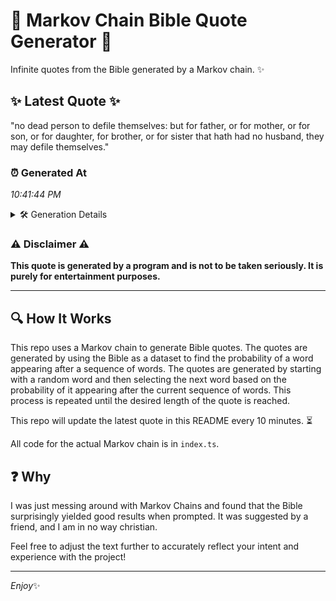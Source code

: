 # 📖 Markov Chain Bible Quote Generator 📖

Infinite quotes from the Bible generated by a Markov chain. ✨

## ✨ Latest Quote ✨
"no dead person to defile themselves: but for father, or for mother, or for son, or for daughter, for brother, or for sister that hath had no husband, they may defile themselves."

### ⏰ Generated At
*10:41:44 PM*

<details>
    <summary>🛠️ Generation Details</summary>
    <p>
        <strong>🌱 Seed:</strong> no<br>
        <strong>🔄 Iterations:</strong> 31<br>
        <strong>📜 Context History:</strong><br>[ no ]: dead<br>[ no, dead ]: person<br>[ no, dead, person ]: to<br>[ no, dead, person, to ]: defile<br>[ no, dead, person, to, defile ]: themselves:<br>[ no, dead, person, to, defile, themselves: ]: but<br>[ dead, person, to, defile, themselves:, but ]: for<br>[ person, to, defile, themselves:, but, for ]: father,<br>[ to, defile, themselves:, but, for, father, ]: or<br>[ defile, themselves:, but, for, father,, or ]: for<br>[ themselves:, but, for, father,, or, for ]: mother,<br>[ but, for, father,, or, for, mother, ]: or<br>[ for, father,, or, for, mother,, or ]: for<br>[ father,, or, for, mother,, or, for ]: son,<br>[ or, for, mother,, or, for, son, ]: or<br>[ for, mother,, or, for, son,, or ]: for<br>[ mother,, or, for, son,, or, for ]: daughter,<br>[ or, for, son,, or, for, daughter, ]: for<br>[ for, son,, or, for, daughter,, for ]: brother,<br>[ son,, or, for, daughter,, for, brother, ]: or<br>[ or, for, daughter,, for, brother,, or ]: for<br>[ for, daughter,, for, brother,, or, for ]: sister<br>[ daughter,, for, brother,, or, for, sister ]: that<br>[ for, brother,, or, for, sister, that ]: hath<br>[ brother,, or, for, sister, that, hath ]: had<br>[ or, for, sister, that, hath, had ]: no<br>[ for, sister, that, hath, had, no ]: husband,<br>[ sister, that, hath, had, no, husband, ]: they<br>[ that, hath, had, no, husband,, they ]: may<br>[ hath, had, no, husband,, they, may ]: defile<br>[ had, no, husband,, they, may, defile ]: themselves.<br>
    </p>
</details>

### ⚠️ Disclaimer ⚠️
**This quote is generated by a program and is not to be taken seriously. It is purely for entertainment purposes.**

---

## 🔍 How It Works

This repo uses a Markov chain to generate Bible quotes. The quotes are generated by using the Bible as a dataset to find the probability of a word appearing after a sequence of words. The quotes are generated by starting with a random word and then selecting the next word based on the probability of it appearing after the current sequence of words. This process is repeated until the desired length of the quote is reached.

This repo will update the latest quote in this README every 10 minutes. ⏳

All code for the actual Markov chain is in `index.ts`.

## ❓ Why

I was just messing around with Markov Chains and found that the Bible surprisingly yielded good results when prompted. 
It was suggested by a friend, and I am in no way christian.

Feel free to adjust the text further to accurately reflect your intent and experience with the project!

---

*Enjoy*✨
